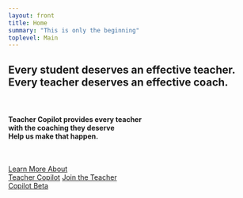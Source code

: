 ```yaml
---
layout: front
title: Home
summary: "This is only the beginning"
toplevel: Main
---
```

 
<h2><strong>Every student deserves an effective teacher.<br/>
Every teacher deserves an effective coach.</strong></h2><br/>

<h4>Teacher Copilot provides every teacher<br/>with the coaching they deserve<br/>
<strong>Help us make that happen.</strong></h4><br/>

<a href="/about" class="btn-get-started scrollto">Learn More About<br/>Teacher Copilot</a> 
<a href="/beta" class="btn-get-started scrollto">Join the Teacher<br/>Copilot Beta</a>               
